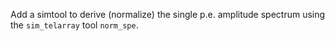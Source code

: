 Add a simtool to derive (normalize) the single p.e. amplitude spectrum using the `sim_telarray` tool `norm_spe`.
